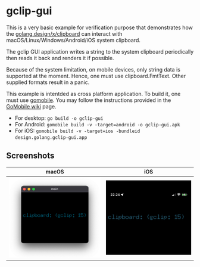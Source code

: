 # gclip-gui

This is a very basic example for verification purpose that demonstrates
how the [golang.design/x/clipboard](https://golang.design/x/clipboard)
can interact with macOS/Linux/Windows/Android/iOS system clipboard.

The gclip GUI application writes a string to the system clipboard
periodically then reads it back and renders it if possible.

Because of the system limitation, on mobile devices, only string data is
supported at the moment. Hence, one must use clipboard.FmtText. Other supplied
formats result in a panic.

This example is intentded as cross platform application. To build it, one
must use [gomobile](https://golang.org/x/mobile). You may follow the instructions
provided in the [GoMobile wiki](https://github.com/golang/go/wiki/Mobile) page.


- For desktop: `go build -o gclip-gui`
- For Android: `gomobile build -v -target=android -o gclip-gui.apk`
- For iOS:     `gomobile build -v -target=ios -bundleid design.golang.gclip-gui.app`

## Screenshots

| macOS | iOS |
|:------:|:---:|
|![](./darwin.png)|![](./ios.png)|